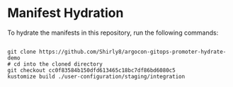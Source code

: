 
# Manifest Hydration

To hydrate the manifests in this repository, run the following commands:

```shell

git clone https://github.com/Shirly8/argocon-gitops-promoter-hydrate-demo
# cd into the cloned directory
git checkout cc0f83584b150dfd613465c18bc7df86bd6080c5
kustomize build ./user-configuration/staging/integration
```